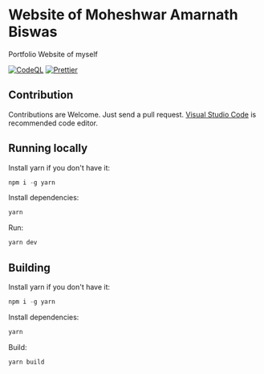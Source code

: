 # Website of Moheshwar Amarnath Biswas

Portfolio Website of myself

[![CodeQL](https://github.com/fluentmoheshwar/fluentmoheshwar-site/actions/workflows/codeql.yml/badge.svg)](https://github.com/fluentmoheshwar/fluentmoheshwar-site/actions/workflows/codeql.yml)
[![Prettier](https://github.com/fluentmoheshwar/fluentmoheshwar-site/actions/workflows/prettier.yml/badge.svg)](https://github.com/fluentmoheshwar/fluentmoheshwar-site/actions/workflows/prettier.yml)

## Contribution

Contributions are Welcome. Just send a pull request. [Visual Studio Code](https://code.visualstudio.com) is recommended code editor.

## Running locally

Install yarn if you don't have it:

```powershell
npm i -g yarn
```

Install dependencies:

```powershell
yarn
```

Run:

```powershell
yarn dev
```

## Building

Install yarn if you don't have it:

```powershell
npm i -g yarn
```

Install dependencies:

```powershell
yarn
```

Build:

```powershell
yarn build
```
